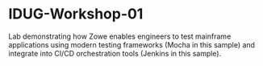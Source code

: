 # IDUG-Workshop-01
Lab demonstrating how Zowe enables engineers to test mainframe applications using modern testing frameworks (Mocha in this sample) and integrate into CI/CD orchestration tools (Jenkins in this sample).
